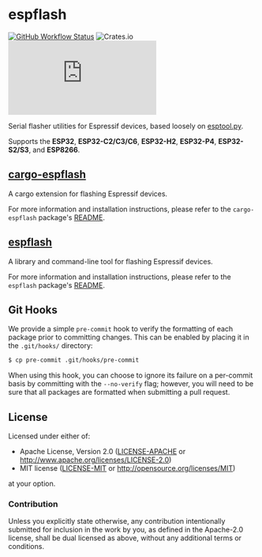 # espflash

[![GitHub Workflow Status](https://img.shields.io/github/actions/workflow/status/esp-rs/espflash/ci.yml?branch=main&labelColor=1C2C2E&logo=github&style=flat-square)](https://github.com/esp-rs/espflash/actions/workflows/ci.yml)
![Crates.io](https://img.shields.io/crates/l/espflash?labelColor=1C2C2E&style=flat-square)
[![Matrix](https://img.shields.io/matrix/esp-rs:matrix.org?label=join%20matrix&color=BEC5C9&labelColor=1C2C2E&logo=matrix&style=flat-square)](https://matrix.to/#/#esp-rs:matrix.org)

Serial flasher utilities for Espressif devices, based loosely on [esptool.py](https://github.com/espressif/esptool/).

Supports the **ESP32**, **ESP32-C2/C3/C6**, **ESP32-H2**, **ESP32-P4**, **ESP32-S2/S3**, and **ESP8266**.

## [cargo-espflash](./cargo-espflash/)

A cargo extension for flashing Espressif devices.

For more information and installation instructions, please refer to the `cargo-espflash` package's [README](./cargo-espflash/README.md).

## [espflash](./espflash/)

A library and command-line tool for flashing Espressif devices.

For more information and installation instructions, please refer to the `espflash` package's [README](./espflash/README.md).

## Git Hooks

We provide a simple `pre-commit` hook to verify the formatting of each package prior to committing changes. This can be enabled by placing it in the `.git/hooks/` directory:

```bash
$ cp pre-commit .git/hooks/pre-commit
```

When using this hook, you can choose to ignore its failure on a per-commit basis by committing with the `--no-verify` flag; however, you will need to be sure that all packages are formatted when submitting a pull request.

## License

Licensed under either of:

- Apache License, Version 2.0 ([LICENSE-APACHE](./LICENSE-APACHE) or http://www.apache.org/licenses/LICENSE-2.0)
- MIT license ([LICENSE-MIT](./LICENSE-MIT) or http://opensource.org/licenses/MIT)

at your option.

### Contribution

Unless you explicitly state otherwise, any contribution intentionally submitted for inclusion in
the work by you, as defined in the Apache-2.0 license, shall be dual licensed as above, without
any additional terms or conditions.

